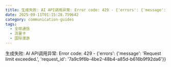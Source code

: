 ```yaml
---
title: 生成失败: AI API调用异常: Error code: 429 - {'errors': {'message': 'Request limit exceeded.', 'request_id': 'dca973ae-d542-44da-8cc7-21ab293b8d85'}}
date: 2025-09-11T01:15:28.759642
category: communication-guides
tags:
  - 全球通信
  - 流量卡
  - 国际漫游
---
```


生成失败: AI API调用异常: Error code: 429 - {'errors': {'message': 'Request limit exceeded.', 'request_id': '7a9c9f6b-4be2-48b4-a85d-b616b9f92da6'}}